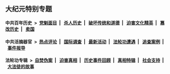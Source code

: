 ## 大纪元特别专题

#### 中共百年历史 &nbsp;>&nbsp; [党魁面目](indexes/nf1176107/README.md?10150430) &nbsp;| &nbsp; [杀人历史](indexes/nf1176106/README.md?10150430) &nbsp;| &nbsp; [破坏传统和道德](indexes/nf1176106/README.md?10150430) &nbsp;| &nbsp; [迫害文化精英](indexes/nf1176111/README.md?10150430) &nbsp;| &nbsp; [篡改历史](indexes/nf1176115/README.md?10150430) &nbsp;| &nbsp; [卖国](indexes/nf1176117/README.md?10150430) 

#### 中共活摘器官 &nbsp;>&nbsp; [热点评论](indexes/nf5879/README.md?10150430) &nbsp;| &nbsp; [国际调查](indexes/nf5947/README.md?10150430) &nbsp;| &nbsp; [最新活动](indexes/nf5883/README.md?10150430) &nbsp;| &nbsp; [法轮功遭遇](indexes/nf5881/README.md?10150430) &nbsp;| &nbsp; [追查案例](indexes/nf5880/README.md?10150430) &nbsp;| &nbsp; [事件报导](indexes/nf5877/README.md?10150430) 

#### 法轮功专辑 &nbsp;>&nbsp; [自焚伪案](indexes/nf5562/README.md?10150430) &nbsp;| &nbsp; [迫害真相](indexes/nf4379/README.md?10150430) &nbsp;| &nbsp; [历史事件回顾](indexes/nf5793/README.md?10150430) &nbsp;| &nbsp; [真相特辑](indexes/nf4389/README.md?10150430) &nbsp;| &nbsp; [社会支持](indexes/nf4386/README.md?10150430) &nbsp;| &nbsp; [大法徒的故事](indexes/nf1147481/README.md?10150430) 
